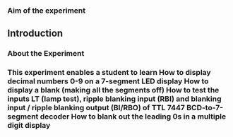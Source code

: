 ### Aim of the experiment
## Introduction

### About the Experiment

### This experiment enables a student to learn How to display decimal numbers 0-9 on a 7-segment LED display How to display a blank (making all the segments off) How to test the inputs LT (lamp test), ripple blanking input (RBI) and blanking input / ripple blanking output (BI/RBO) of TTL 7447 BCD-to-7-segment decoder How to blank out the leading 0s in a multiple digit display
